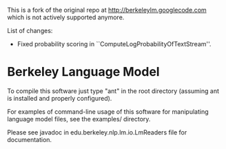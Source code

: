 This is a fork of the original repo at http://berkeleylm.googlecode.com which is not actively supported anymore.

List of changes:

* Fixed probability scoring in ``ComputeLogProbabilityOfTextStream''.

# Berkeley Language Model

To compile this software just type "ant" in the root directory (assuming ant is installed and properly configured).

For examples of command-line usage of this software for manipulating language model files, see the examples/ directory.

Please see javadoc in edu.berkeley.nlp.lm.io.LmReaders file for documentation.





